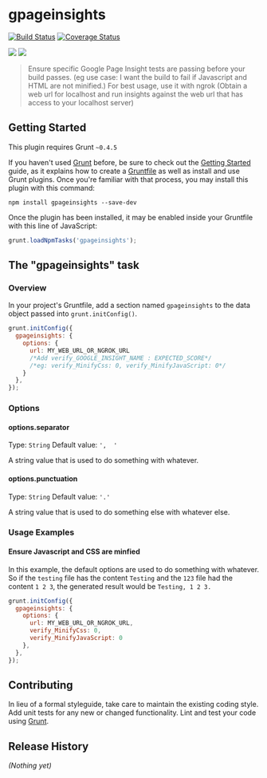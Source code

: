 # gpageinsights

[![Build Status](https://travis-ci.org/Weborrent/gpageinsights.svg?branch=master)](https://travis-ci.org/Weborrent/gpageinsights)
[![Coverage Status](https://img.shields.io/coveralls/Weborrent/gpageinsights.svg)](https://coveralls.io/r/Weborrent/gpageinsights)

<a href="https://david-dm.org/Weborrent/gpageinsights#info=dependencies&view=table"><img src="https://david-dm.org/Weborrent/gpageinsights.png"></a>
<a href="https://david-dm.org/Weborrent/gpageinsights#info=devDependencies&view=table"><img src="https://david-dm.org/Weborrent/gpageinsights/dev-status.svg"/></a>
<br/>

> Ensure specific Google Page Insight tests are passing before your build passes.
> (eg use case: I want the build to fail if Javascript and HTML are not minified.)
> For best usage, use it with ngrok (Obtain a web url for localhost and run insights against the web url that has access to your localhost server)

## Getting Started
This plugin requires Grunt `~0.4.5`

If you haven't used [Grunt](http://gruntjs.com/) before, be sure to check out the [Getting Started](http://gruntjs.com/getting-started) guide, as it explains how to create a [Gruntfile](http://gruntjs.com/sample-gruntfile) as well as install and use Grunt plugins. Once you're familiar with that process, you may install this plugin with this command:

```shell
npm install gpageinsights --save-dev
```

Once the plugin has been installed, it may be enabled inside your Gruntfile with this line of JavaScript:

```js
grunt.loadNpmTasks('gpageinsights');
```

## The "gpageinsights" task

### Overview
In your project's Gruntfile, add a section named `gpageinsights` to the data object passed into `grunt.initConfig()`.

```js
grunt.initConfig({
  gpageinsights: {
    options: {
      url: MY_WEB_URL_OR_NGROK_URL
      /*Add verify_GOOGLE_INSIGHT_NAME : EXPECTED_SCORE*/
      /*eg: verify_MinifyCss: 0, verify_MinifyJavaScript: 0*/      
    }
  },
});
```

### Options

#### options.separator
Type: `String`
Default value: `',  '`

A string value that is used to do something with whatever.

#### options.punctuation
Type: `String`
Default value: `'.'`

A string value that is used to do something else with whatever else.

### Usage Examples

#### Ensure Javascript and CSS are minfied
In this example, the default options are used to do something with whatever. So if the `testing` file has the content `Testing` and the `123` file had the content `1 2 3`, the generated result would be `Testing, 1 2 3.`

```js
grunt.initConfig({
  gpageinsights: {
    options: {
      url: MY_WEB_URL_OR_NGROK_URL,      
      verify_MinifyCss: 0, 
      verify_MinifyJavaScript: 0
    },    
  },
});
```

## Contributing
In lieu of a formal styleguide, take care to maintain the existing coding style. Add unit tests for any new or changed functionality. Lint and test your code using [Grunt](http://gruntjs.com/).

## Release History
_(Nothing yet)_
